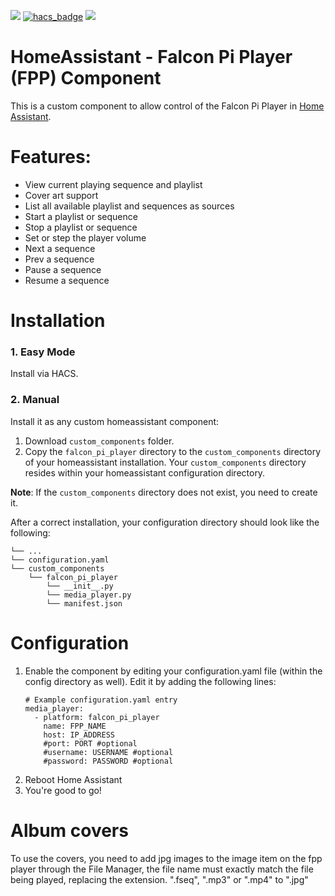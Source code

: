 [![](https://img.shields.io/github/release/Aleks130699/ha-fpp/all.svg?style=for-the-badge)](https://github.com/Aleks130699/ha-fpp/releases)
[![hacs_badge](https://img.shields.io/badge/HACS-Custom-orange.svg?style=for-the-badge)](https://github.com/custom-components/hacs)
[![](https://img.shields.io/github/license/Aleks130699/ha-fpp?style=for-the-badge)](LICENSE)

# HomeAssistant - Falcon Pi Player (FPP) Component

This is a custom component to allow control of the Falcon Pi Player in [Home Assistant](https://home-assistant.io). 

# Features:

* View current playing sequence and playlist
* Cover art support
* List all available playlist and sequences as sources
* Start a playlist or sequence
* Stop a playlist or sequence
* Set or step the player volume
* Next a sequence
* Prev a sequence
* Pause a sequence
* Resume a sequence

# Installation

### 1. Easy Mode

Install via HACS.

### 2. Manual

Install it as any custom homeassistant component:

1. Download `custom_components` folder.
2. Copy the `falcon_pi_player` directory to the `custom_components` directory of your homeassistant installation. Your `custom_components` directory resides within your homeassistant configuration directory.

**Note**: If the `custom_components` directory does not exist, you need to create it.

After a correct installation, your configuration directory should look like the following:

    
    └── ...
    └── configuration.yaml
    └── custom_components
        └── falcon_pi_player
            └── __init__.py
            └── media_player.py
            └── manifest.json
    

# Configuration

1. Enable the component by editing your configuration.yaml file (within the config directory as well). Edit it by adding the following lines:
    ```
    # Example configuration.yaml entry
    media_player:
      - platform: falcon_pi_player
        name: FPP_NAME
        host: IP_ADDRESS
        #port: PORT #optional
        #username: USERNAME #optional
        #password: PASSWORD #optional

2. Reboot Home Assistant
3. You're good to go!

# Album covers

To use the covers, you need to add jpg images to the image item on the fpp player through the File Manager, the file name must exactly match the file being played, replacing the extension. ".fseq", ".mp3" or ".mp4" to ".jpg"
